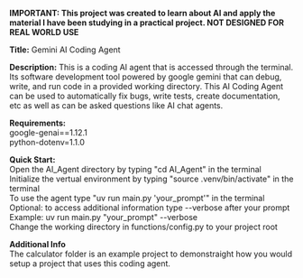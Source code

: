 **IMPORTANT: This project was created to learn about AI and apply the material I have been studying in a practical project.  NOT DESIGNED FOR REAL WORLD USE**

**Title:** Gemini AI Coding Agent

**Description:**  This is a coding AI agent that is accessed through the terminal.  Its software development tool powered by google gemini that can debug, write, and run code in a provided working directory.
This AI Coding Agent can be used to automatically fix bugs, write tests, create documentation, etc as well as can be asked questions like AI chat agents. 

**Requirements:**<br/>
google-genai==1.12.1 <br/>
  python-dotenv=1.1.0

**Quick Start:** <br/>
  Open the AI_Agent directory by typing "cd AI_Agent" in the terminal <br/>
  Initialize the vertual environment by typing "source .venv/bin/activate" in the terminal <br/>
  To use the agent type "uv run main.py 'your_prompt'" in the terminal <br/>
  Optional: to access additional information type --verbose after your prompt  Example: uv run main.py "your_prompt" --verbose <br/>
  Change the working directory in functions/config.py to your project root

**Additional Info** <br/>
  The calculator folder is an example project to demonstraight how you would setup a project that uses this coding agent.
  
